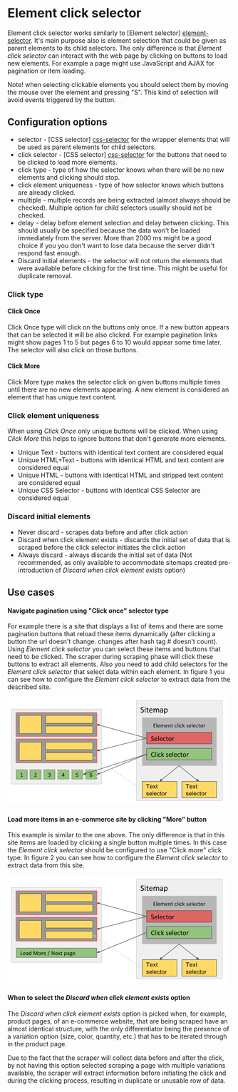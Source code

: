# Element click selector

Element click selector works similarly to
[Element selector] [element-selector]. It's main purpose also is element 
selection that could be given as parent elements to its child selectors. The only
difference is that *Element click selector* can interact with the web page by
clicking on buttons to load new elements. For example a page might use
JavaScript and AJAX for pagination or item loading.

Note! when selecting clickable elements you should select them by moving the
mouse over the element and pressing "S". This kind of selection will avoid
events triggered by the button.

## Configuration options
 * selector - [CSS selector] [css-selector] for the wrapper elements that will
 be used as parent elements for child selectors.
 * click selector - [CSS selector] [css-selector] for the buttons that need to
 be clicked to load more elements.
 * click type - type of how the selector knows when there will be no new
 elements and clicking should stop.
 * click element uniqueness - type of how selector knows which buttons are 
 already clicked.
 * multiple - multiple records are being extracted (almost always should be
 checked). Multiple option for child selectors usually should not be checked.
 * delay - delay before element selection and delay between clicking. This
 should usually be specified because the data won't be loaded immediately from
 the server. More than 2000 ms might be a good choice if you you don't want to
 lose data because the server didn't respond fast enough.
 * Discard initial elements - the selector will not return the elements that
 were available before clicking for the first time. This might be useful for
 duplicate removal.

### Click type
#### Click Once

Click Once type will click on the buttons only once. If a new button appears
that can be selected it will be also clicked. For example pagination links
might show pages 1 to 5 but pages 6 to 10 would appear some time later. The
selector will also click on those buttons.

#### Click More

Click More type makes the selector click on given buttons multiple times
until there are no new elements appearing. A new element is considered an
element that has unique text content.

### Click element uniqueness

When using *Click Once* only unique buttons will be clicked. When using 
*Click More* this helps to ignore buttons that don't generate more elements.
 
 * Unique Text - buttons with identical text content are considered equal
 * Unique HTML+Text - buttons with identical HTML and text content are 
 considered equal
 * Unique HTML - buttons with identical HTML and stripped text content are 
 considered equal
 * Unique CSS Selector - buttons with identical CSS Selector are considered equal
 
 ### Discard initial elements
 
 * Never discard - scrapes data before and after click action
 * Discard when click element exists - discards the initial set of data that is scraped before the click selector 
 initiates the click action
 * Always discard - always discards the initial set of data (Not recommended, as only available to accommodate 
 sitemaps created pre-introduction of *Discard when click element exists* option)

## Use cases

#### Navigate pagination using "Click once" selector type

For example there is a site that displays a list of items and there are some
pagination buttons that reload these items dynamically (after clicking a button
the url doesn't change. changes after hash tag # doesn't count). Using *Element
click selector* you can select these items and buttons that need to be clicked.
The scraper during scraping phase will click these buttons to extract all
elements. Also you need to add child selectors for the *Element click selector*
that select data within each element. In figure 1 you can see how to configure
the *Element click selector* to extract data from the described site.

 ![Fig. 1: Sitemap when using Click once type][image-click-once]

#### Load more items in an e-commerce site by clicking "More" button

This example is similar to the one above. The only difference is that in this
site items are loaded by clicking a single button multiple times. In this case
the *Element click selector* should be configured to use "Click more" click
type. In figure 2 you can see how to configure the *Element click selector*
to extract data from this site.

 ![Fig. 2: Sitemap when using Click more type][image-click-more]

#### When to select the *Discard when click element exists* option

The *Discard when click element exists* option is picked when, for example, product pages, of an e-commerce website, 
that are being scraped have an almost identical structure, with the only differentiator being the presence of a 
variation option (size, color, quantity, etc.) that has to be iterated through in the product page.

Due to the fact that the scraper will collect data before and after the click, by not having this option selected 
scraping a page with multiple variations available, the scraper will extract information before initiating the click 
and during the clicking process, resulting in duplicate or unusable row of data.


 [image-click-more]: ../images/selectors/element-click/click-more.png?raw=true
 [image-click-once]: ../images/selectors/element-click/click-once.png?raw=true
 [element-selector]: Element%20selector.md
 [css-selector]: ../CSS%20selector.md
